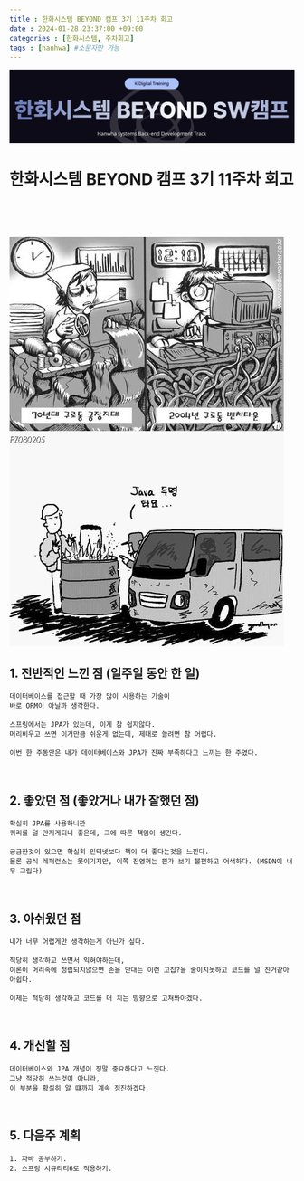 ```yaml
---
title : 한화시스템 BEYOND 캠프 3기 11주차 회고
date : 2024-01-28 23:37:00 +09:00
categories : [한화시스템, 주차회고]
tags : [hanhwa] #소문자만 가능
---
```


![hanhwa-screenshot](/assets/img/post20231118/hanhwa_logo.png)

# 한화시스템 BEYOND 캠프 3기 11주차 회고 



<br><br><br>

![hanhwa-screenshot](/assets/img/post20240121week10/이미지1.jpg) 

## 1. 전반적인 느낀 점 (일주일 동안 한 일)
    데이터베이스를 접근할 때 가장 많이 사용하는 기술이
    바로 ORM이 아닐까 생각한다.

    스프링에서는 JPA가 있는데, 이게 참 쉽지않다.
    머리비우고 쓰면 이거만큼 쉬운게 없는데, 제대로 쓸려면 참 어렵다.

    이번 한 주동안은 내가 데이터베이스와 JPA가 진짜 부족하다고 느끼는 한 주였다.



<br>

## 2. 좋았던 점 (좋았거나 내가 잘했던 점)
    확실히 JPA를 사용하니깐
    쿼리를 덜 만지게되니 좋은데, 그에 따른 책임이 생긴다.

    궁금한것이 있으면 확실히 인터넷보다 책이 더 좋다는것을 느낀다.
    물론 공식 레퍼런스는 못이기지만, 이쪽 진영꺼는 뭔가 보기 불편하고 어색하다. (MSDN이 너무 그립다)
    
    
<br>

## 3. 아쉬웠던 점
    내가 너무 어렵게만 생각하는게 아닌가 싶다.

    적당히 생각하고 쓰면서 익혀야하는데,
    이론이 머리속에 정립되지않으면 손을 안대는 이런 고집?을 줄이지못하고 코드를 덜 친거같아 아쉽다. 

    이제는 적당히 생각하고 코드를 더 치는 방향으로 고쳐봐야겠다.
     



<br>

## 4. 개선할 점
    데이터베이스와 JPA 개념이 정말 중요하다고 느낀다.
    그냥 적당히 쓰는것이 아니라,
    이 부분을 확실히 알 떄까지 계속 정진하겠다.

<br>

## 5. 다음주 계획
    1. 자바 공부하기.
    2. 스프링 시큐리티6로 적용하기.
    

